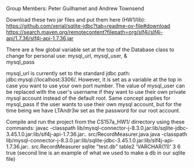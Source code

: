 Group Members: Peter Guilhamet and Andrew Townsend

Download these two jar files and put them here (HW1/lib):
https://github.com/xerial/sqlite-jdbc?tab=readme-ov-file#download
https://search.maven.org/remotecontent?filepath=org/slf4j/slf4j-api/1.7.36/slf4j-api-1.7.36.jar


There are a few global variable set at the top of the Database class to change for personal use:
    mysql_url,
    mysql_user, &       
    mysql_pass                       
    
mysql_url is currently set to the standard jdbc path: jdbc:mysql://localhost:3306/. However, it is set as a variable at the top in case you want to use your own port number.
The value of mysql_user can be replaced with the user's username if they want to use their own private mysql account instead of the default root.
Same concept applies for mysql_pass if the user wants to use their own mysql account, but for the time being we have LTAndr3w set as the password for our root account. 


Compile and run the project from the CS157a_HW1/ dirrectory using these commands:
javac -classpath lib/mysql-connector-j-8.3.0.jar:lib/sqlite-jdbc-3.45.1.0.jar:lib/slf4j-api-1.7.36.jar:. src/RecordMeasurer.java
java -classpath lib/mysql-connector-j-8.3.0.jar:lib/sqlite-jdbc-3.45.1.0.jar:lib/slf4j-api-1.7.36.jar:. src.RecordMeasurer sqlite "test.db" table2 'VARCHAR(11)' 3 6 true
(second line is an example of what we used to make a db in our sqlite file)



